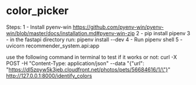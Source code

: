 # color_picker

Steps:
1 - Install pyenv-win https://github.com/pyenv-win/pyenv-win/blob/master/docs/installation.md#pyenv-win-zip
2 - pip install pipenv
3 - in the fastapi directory run: pipenv install --dev
4 - Run pipenv shell
5 - uvicorn recommender_system.api:app

use the following command in terminal to test if it works or not:
curl -X POST -H "Content-Type: application/json" --data "{\"url\": \"https://dl5zpyw5k3jeb.cloudfront.net/photos/pets/56684616/1/\"}" http://127.0.0.1:8000/identify_colors

